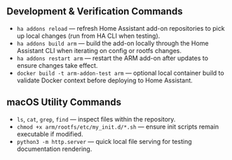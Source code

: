 ## Development & Verification Commands
- `ha addons reload` — refresh Home Assistant add-on repositories to pick up local changes (run from HA CLI when testing).
- `ha addons build arm` — build the add-on locally through the Home Assistant CLI when iterating on config or rootfs changes.
- `ha addons restart arm` — restart the ARM add-on after updates to ensure changes take effect.
- `docker build -t arm-addon-test arm` — optional local container build to validate Docker context before deploying to Home Assistant.

## macOS Utility Commands
- `ls`, `cat`, `grep`, `find` — inspect files within the repository.
- `chmod +x arm/rootfs/etc/my_init.d/*.sh` — ensure init scripts remain executable if modified.
- `python3 -m http.server` — quick local file serving for testing documentation rendering.